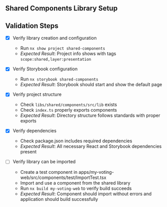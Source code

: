 Shared Components Library Setup
-----------------------------

## Validation Steps
- [x] Verify library creation and configuration
  * Run `nx show project shared-components`
  * *Expected Result*: Project info shows with tags `scope:shared,layer:presentation`

- [x] Verify Storybook configuration
  * Run `nx storybook shared-components`
  * *Expected Result*: Storybook should start and show the default page

- [x] Verify project structure
  * Check `libs/shared/components/src/lib` exists
  * Check `index.ts` properly exports components
  * *Expected Result*: Directory structure follows standards with proper exports

- [x] Verify dependencies
  * Check package.json includes required dependencies
  * *Expected Result*: All necessary React and Storybook dependencies present

- [ ] Verify library can be imported
  * Create a test component in apps/my-voting-web/src/components/test/ImportTest.tsx
  * Import and use a component from the shared library
  * Run `nx build my-voting-web` to verify build succeeds
  * *Expected Result*: Component should import without errors and application should build successfully